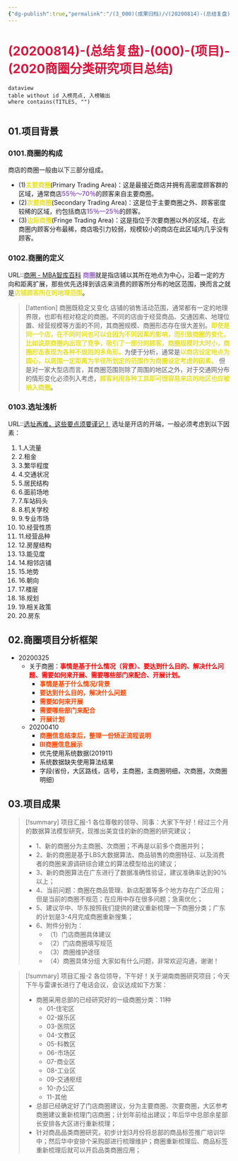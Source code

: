 ```yaml
---
{"dg-publish":true,"permalink":"/(3_000)(成果归档)/√(20200814)-(总结复盘)-(000)-(项目)-(2020商圈分类研究项目总结)/"}
---
```



# <font color=#DC143C>(20200814)-(总结复盘)-(000)-(项目)-(2020商圈分类研究项目总结)</font>

```
dataview
table without id 入榜亮点, 入榜输出
where contains(TITLES, "")
```

```toc
```

## 01.项目背景
### 0101.商圈的构成
商店的商圈一般由以下三部分组成。
+ (1)<strong><font color=#E6E022>主要商圈</font></strong>(Primary Trading Area)：这是最接近商店并拥有高密度顾客群的区域，通常商店<strong><font color=#9966CC>55％～70％</font></strong>的顾客来自主要商圈。
+ (2)<strong><font color=#E6E022>次要商圈</font></strong>(Secondary Trading Area)：这是位于主要商圈之外、顾客密度较稀的区域，约包括商店<strong><font color=#9966CC>15％一25％</font></strong>的顾客。
+ (3)<strong><font color=#E6E022>边际商圈</font></strong>(Fringe Trading Area)：这是指位于次要商圈以外的区域，在此商圈内顾客分布最稀，商店吸引力较弱，规模较小的商店在此区域内几乎没有顾客。

### 0102.商圈的定义
URL::[商圈 - MBA智库百科](https://wiki.mbalib.com/zh-tw/%E5%95%86%E5%9C%88#_note-0)
<strong><font color=#9966CC>商圈</font></strong>就是指店铺以其所在地点为中心，沿着一定的方向和距离扩展，那些优先选择到该店来消费的顾客所分布的地区范围，换而言之就是<strong><font color=#E6E022>店铺顾客所在的地理范围</font></strong>。

>[!attention] 商圈既稳定又变化
店铺的销售活动范围，通常都有一定的地理界限，也即有相对稳定的商圈。不同的店由于经营商品、交通因素、地理位置、经营规模等方面的不同，其商圈规模、商圈形态存在很大差别。<strong><font color=#E6E022>即使是同一个店，在不同时间也可以会因为不同因素的影响，而引致商圈的变化，比如说原商圈内出现了竞争，吸引了一部分的顾客，商圈规模时大时小，商圈形态表现为各种不规则的多角形。</font></strong>为便于分析，通常是<strong><font color=#E6E022>以商店设定地点为圆心，以周围一定距离为半径所划定的范围作为商圈设定考虑的因素。</font></strong>
但是对一家大型店而言，其商圈范围则除了周围的地区之外，对于交通网分布的情形变化必须列入考虑，<strong><font color=#E6E022>顾客利用各种工具即可很容易来店的地区也应被纳入商圈</font></strong>。

### 0103.选址浅析
URL::[选址再难，这些要点须要谨记！](https://zhuanlan.zhihu.com/p/83509449)
选址是开店的开端，一般必须考虑到以下因素：
1. 1.人流量
2. 2.租金
3. 3.繁华程度
4. 4.交通状况
5. 5.居民结构
6. 6.面前场地
7. 7.车站码头
8. 8.机关学校
9. 9.专业市场
10. 10.经营性质
11. 11.经营品种
12. 12.房屋结构
13. 13.能见度
14. 14.相邻店铺
15. 15.地势
16. 16.朝向
17. 17.楼层
18. 18.规划
19. 19.相关政策
20. 20.房东

## 02.商圈项目分析框架
+ 20200325
    + 关于商圈：<strong><font color=#FF0000>事情是基于什么情况（背景）、要达到什么目的、解决什么问题、需要如何来开展、需要哪些部门来配合、开展计划。</font></strong>
        + <strong><font color=#FF4500>事情是基于什么情况/背景</font></strong>
        + <strong><font color=#FF4500>要达到什么目的，解决什么问题</font></strong>
        + <strong><font color=#FF4500>需要如何来开展</font></strong>
        + <strong><font color=#FF4500>需要哪些部门来配合</font></strong>
        + <strong><font color=#FF4500>开展计划</font></strong>
    + 20200410
        + <strong><font color=#FF4500>商圈信息结束后，整理一份矫正流程说明</font></strong>
        + <strong><font color=#FF4500>BI商圈信息展示</font></strong>
        + 优先使用系统数据(201911)
        + 系统数据缺失使用算法结果
        + 字段(省份，大区路线，店号，主商圈，主商圈明细，次商圈，次商圈明细)

## 03.项目成果
>[!summary] 项目汇报-1
>各位尊敬的领导、同事：大家下午好！经过三个月的数据算法模型研究，现推出美宜佳的新的商圈的研究建议；
>+ 1、新的商圈分为主商圈、次商圈；不再是以前多个商圈并列；
>+ 2、新的商圈是基于LBS大数据算法、商品销售的商圈特征、以及消费者的商圈来源调研综合建立的算法模型给出的建议；
>+ 3、新的商圈算法在广东进行了数据准确性验证，建议准确率达到90%以上；
>+ 4、当前问题：商圈在商品管理、新店配置等多个地方存在广泛应用；但是当前的商圈不规范；在应用中存在很多问题；急需优化；
>+ 5、建议华中、华东按照我们提供的建议重新梳理一下商圈分类；广东的计划是3-4月完成商圈重新搜集；
>+ 6、附件分别为：
>    + （1）门店商圈具体建议
>    + （2）门店商圈填写规范
>    + （3）商圈维护途径
>    + （4）商圈具体分组
大家如有什么问题，非常欢迎沟通，谢谢！

>[!summary] 项目汇报-2
>各位领导，下午好！关于湖南商圈研究项目；今天下午与雷课长进行了电话会议，会议达成如下方案：
>+ 商圈采用总部的已经研究好的一级商圈分类：11种
>    + 01-住宅区
>    + 02-娱乐区
>    + 03-医院区
>    + 04-文教区
>    + 05-科教区
>    + 06-市场区
>    + 07-商业区
>    + 08-工业区
>    + 09-交通枢纽
>    + 10-办公区
>    + 11-其他
>+ 总部已经确定好了门店商圈建议，分为主要商圈、次要商圈，大区参考商圈建议重新梳理门店商圈；计划年前给出建议；年后华中总部余星部长安排各大区进行重新梳理；
>+ 针对商品品类商圈研究，初步计划3月份将总部的商品标签推广培训华中；然后华中安排个采购部进行梳理维护；商圈重新梳理后、商品标签重新梳理后就可以开启品类商圈应用；
